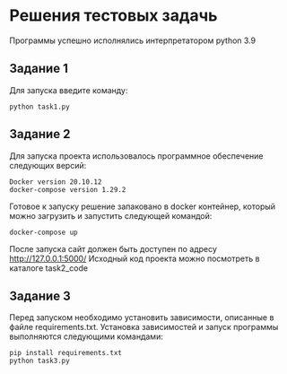 # Решения тестовых задачь

Программы успешно исполнялись интерпретатором python 3.9

## Задание 1
Для запуска введите команду:
```
python task1.py
```

## Задание 2

Для запуска проекта использовалось программное обеспечение следующих версий:
```
Docker version 20.10.12
docker-compose version 1.29.2
```

Готовое к запуску решение запаковано в docker контейнер, который можно загрузить и запустить следующей командой:
```
docker-compose up
```
После запуска сайт должен быть доступен по адресу http://127.0.0.1:5000/
Исходный код проекта можно посмотреть в каталоге task2_code

## Задание 3
Перед запуском необходимо установить зависимости, описанные в файле requirements.txt. Установка зависимостей и запуск программы выполняются следующими командами:
```
pip install requirements.txt
python task3.py
```
